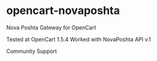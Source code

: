 opencart-novaposhta
===================

Nova Poshta Gateway for OpenCart

Tested at OpenCart 1.5.4
Worked with NovaPoshta API v.1

Community Support
